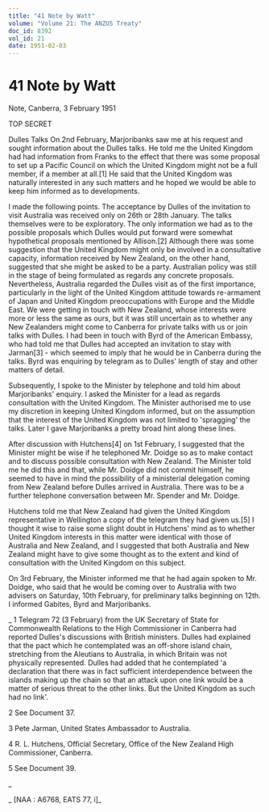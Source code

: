 ```yaml
---
title: "41 Note by Watt"
volume: "Volume 21: The ANZUS Treaty"
doc_id: 8392
vol_id: 21
date: 1951-02-03
---
```


# 41 Note by Watt

Note, Canberra, 3 February 1951

TOP SECRET

Dulles Talks On 2nd February, Marjoribanks saw me at his request and sought information about the Dulles talks. He told me the United Kingdom had had information from Franks to the effect that there was some proposal to set up a Pacific Council on which the United Kingdom might not be a full member, if a member at all.[1] He said that the United Kingdom was naturally interested in any such matters and he hoped we would be able to keep him informed as to developments.

I made the following points. The acceptance by Dulles of the invitation to visit Australia was received only on 26th or 28th January. The talks themselves were to be exploratory. The only information we had as to the possible proposals which Dulles would put forward were somewhat hypothetical proposals mentioned by Allison.[2] Although there was some suggestion that the United Kingdom might only be involved in a consultative capacity, information received by New Zealand, on the other hand, suggested that she might be asked to be a party. Australian policy was still in the stage of being formulated as regards any concrete proposals. Nevertheless, Australia regarded the Dulles visit as of the first importance, particularly in the light of the United Kingdom attitude towards re-armament of Japan and United Kingdom preoccupations with Europe and the Middle East. We were getting in touch with New Zealand, whose interests were more or less the same as ours, but it was still uncertain as to whether any New Zealanders might come to Canberra for private talks with us or join talks with Dulles. I had been in touch with Byrd of the American Embassy, who had told me that Dulles had accepted an invitation to stay with Jarman[3] - which seemed to imply that he would be in Canberra during the talks. Byrd was enquiring by telegram as to Dulles' length of stay and other matters of detail.

Subsequently, I spoke to the Minister by telephone and told him about Marjoribanks' enquiry. I asked the Minister for a lead as regards consultation with the United Kingdom. The Minister authorised me to use my discretion in keeping United Kingdom informed, but on the assumption that the interest of the United Kingdom was not limited to 'spragging' the talks. Later I gave Marjoribanks a pretty broad hint along these lines.

After discussion with Hutchens[4] on 1st February, I suggested that the Minister might be wise if he telephoned Mr. Doidge so as to make contact and to discuss possible consultation with New Zealand. The Minister told me he did this and that, while Mr. Doidge did not commit himself, he seemed to have in mind the possibility of a ministerial delegation coming from New Zealand before Dulles arrived in Australia. There was to be a further telephone conversation between Mr. Spender and Mr. Doidge.

Hutchens told me that New Zealand had given the United Kingdom representative in Wellington a copy of the telegram they had given us.[5] I thought it wise to raise some slight doubt in Hutchens' mind as to whether United Kingdom interests in this matter were identical with those of Australia and New Zealand, and I suggested that both Australia and New Zealand might have to give some thought as to the extent and kind of consultation with the United Kingdom on this subject.

On 3rd February, the Minister informed me that he had again spoken to Mr. Doidge, who said that he would be coming over to Australia with two advisers on Saturday, 10th February, for preliminary talks beginning on 12th. I informed Gabites, Byrd and Marjoribanks.

_ 1 Telegram 72 (3 February) from the UK Secretary of State for Commonwealth Relations to the High Commissioner in Canberra had reported Dulles's discussions with British ministers. Dulles had explained that the pact which he contemplated was an off-shore island chain, stretching from the Aleutians to Australia, in which Britain was not physically represented. Dulles had added that he contemplated 'a declaration that there was in fact sufficient interdependence between the islands making up the chain so that an attack upon one link would be a matter of serious threat to the other links. But the United Kingdom as such had no link'.

2 See Document 37.

3 Pete Jarman, United States Ambassador to Australia.

4 R. L. Hutchens, Official Secretary, Office of the New Zealand High Commissioner, Canberra.

5 See Document 39.

_

_ [NAA : A6768, EATS 77, i]_
